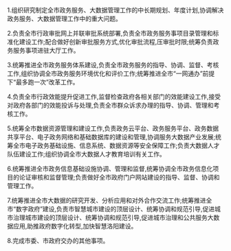 1.组织研究制定全市政务服务、大数据管理工作的中长期规划、年度计划,协调解决政务服务、大数据管理工作中的重大问题。

2.负责全市行政审批网上并联审批系统部署,负责全市政务服务事项目录管理和标准化建设工作;配合做好创新审批服务方式,优化审批流程,压审批时限;统筹负责政务服务事项进驻大厅工作。

3.统筹推进全市政务服务体系建设,负责全市政务服务的指导、协调、监督、考核工作,组织协调全市政务服务环境优化和评价工作;统筹推进全市“一网通办”前提下“最多跑一次”改革工作。

4.负责全市行政效能提升促进工作,监督检查政府各相关部门的效能建设工作,接受对政府各部门的效能投诉与处理,负责全市群众诉求办理的指导、协调、管理和考核工作。

5.统筹全市数据资源管理和建设工作,负责政务云平台、政务服务平台、政务数据共享平台、电子政务网络和基础数据库的建设和管理,协调服务大数据产业发展;统筹全市电子政务基础设施、信息系统、数据资源等安全保障工作;负责大数据人才队伍建设工作;组织协调全市大数据人才教育培训有关工作。

6.统筹推进全市政务信息基础设施协调、管理和监督,统筹协调全市政务信息化项目的论证审核和监督管理;负责做好全市政府门户网站建设的指导、监督、协调和管理工作。

7.统筹推进全市大数据的研究开发、分析应用和对外合作交流工作;统筹推进全市“数字政府”建设,负责市智慧城市建设的顶层设计、统筹协调和规范引导,促进城市治理城市建设的顶层设计、统筹协调和规范引导,促进城市治理和公共服务大数据应用,助推政府数字化转型,加快智慧洛阳建设。

8.完成市委、市政府交办的其他事项。